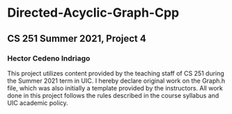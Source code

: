 # Directed-Acyclic-Graph-Cpp

## CS 251 Summer 2021, Project 4
### Hector Cedeno Indriago
This project utilizes content provided by the teaching staff of CS 251 during the Summer 2021 term in UIC. 
I hereby declare original work on the Graph.h file, which was also initially a template provided by the instructors.
All work done in this project follows the rules described in the course syllabus and UIC academic policy.
